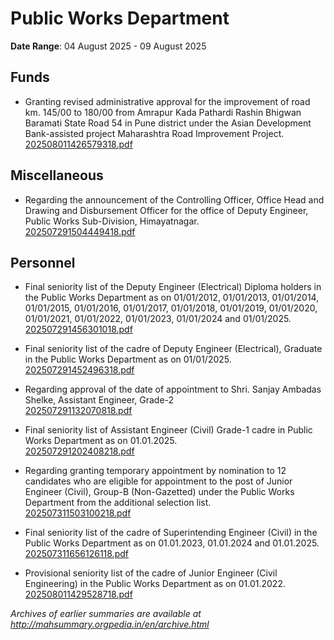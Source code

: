 # Public Works Department

**Date Range**: 04 August 2025 - 09 August 2025


## Funds
- Granting revised administrative approval for the improvement of road km. 145/00 to 180/00 from Amrapur Kada Pathardi Rashin Bhigwan Baramati State Road 54 in Pune district under the Asian Development Bank-assisted project Maharashtra Road Improvement Project.\
  [202508011426579318.pdf](https://gr.maharashtra.gov.in/Site/Upload/Government%20Resolutions/English/202508011426579318.pdf)

## Miscellaneous
- Regarding the announcement of the Controlling Officer, Office Head and Drawing and Disbursement Officer for the office of Deputy Engineer, Public Works Sub-Division, Himayatnagar.\
  [202507291504449418.pdf](https://gr.maharashtra.gov.in/Site/Upload/Government%20Resolutions/English/202507291504449418.pdf)

## Personnel
- Final seniority list of the Deputy Engineer (Electrical) Diploma holders in the Public Works Department as on 01/01/2012, 01/01/2013, 01/01/2014, 01/01/2015, 01/01/2016, 01/01/2017, 01/01/2018, 01/01/2019, 01/01/2020, 01/01/2021, 01/01/2022, 01/01/2023, 01/01/2024 and 01/01/2025.\
  [202507291456301018.pdf](https://gr.maharashtra.gov.in/Site/Upload/Government%20Resolutions/English/202507291456301018.pdf)

- Final seniority list of the cadre of Deputy Engineer (Electrical), Graduate in the Public Works Department as on 01/01/2025.\
  [202507291452496318.pdf](https://gr.maharashtra.gov.in/Site/Upload/Government%20Resolutions/English/202507291452496318.pdf)

- Regarding approval of the date of appointment to Shri. Sanjay Ambadas Shelke, Assistant Engineer, Grade-2\
  [202507291132070818.pdf](https://gr.maharashtra.gov.in/Site/Upload/Government%20Resolutions/English/202507291132070818.pdf)

- Final seniority list of Assistant Engineer (Civil) Grade-1 cadre in Public Works Department as on 01.01.2025.\
  [202507291202408218.pdf](https://gr.maharashtra.gov.in/Site/Upload/Government%20Resolutions/English/202507291202408218.pdf)

- Regarding granting temporary appointment by nomination to 12 candidates who are eligible for appointment to the post of Junior Engineer (Civil), Group-B (Non-Gazetted) under the Public Works Department from the additional selection list.\
  [202507311503100218.pdf](https://gr.maharashtra.gov.in/Site/Upload/Government%20Resolutions/English/202507311503100218....pdf)

- Final seniority list of the cadre of Superintending Engineer (Civil) in the Public Works Department as on 01.01.2023, 01.01.2024 and 01.01.2025.\
  [202507311656126118.pdf](https://gr.maharashtra.gov.in/Site/Upload/Government%20Resolutions/English/202507311656126118.pdf)

- Provisional seniority list of the cadre of Junior Engineer (Civil Engineering) in the Public Works Department as on 01.01.2022.\
  [202508011429528718.pdf](https://gr.maharashtra.gov.in/Site/Upload/Government%20Resolutions/English/202508011429528718....pdf)


*Archives of earlier summaries are available at http://mahsummary.orgpedia.in/en/archive.html*